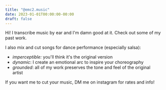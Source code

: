 ```yaml
---
title: "@emc2.music"
date: 2023-01-01T00:00:00-00:00
draft: false
---
```


Hi! I transcribe music by ear and I'm damn good at it. Check out some of my past work.

I also mix and cut songs for dance performance (especially salsa):

- *imperceptible:* you'll think it's the original version
- *dynamic*: I create an emotional arc to inspire your choreography
- *grounded*: all of my work preserves the tone and feel of the original artist

If you want me to cut your music, DM me on instagram for rates and info!